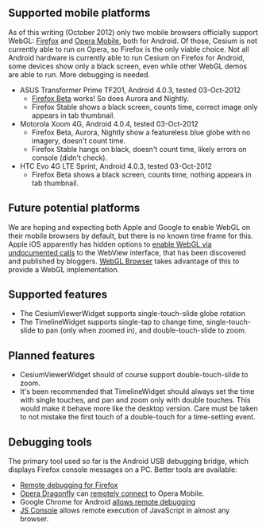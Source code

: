 ## Supported mobile platforms

As of this writing (October 2012) only two mobile browsers officially support WebGL:
[Firefox](https://play.google.com/store/apps/details?id=org.mozilla.firefox) and
[Opera Mobile](https://play.google.com/store/apps/details?id=com.opera.browser), both
for Android.  Of those, Cesium is not currently able to run on Opera, so Firefox is
the only viable choice.  Not all Android hardware is currently able to run Cesium
on Firefox for Android, some devices show only a black screen, even while other WebGL
demos are able to run.  More debugging is needed.

* ASUS Transformer Prime TF201, Android 4.0.3, tested 03-Oct-2012
   * [Firefox Beta](https://play.google.com/store/apps/details?id=org.mozilla.firefox_beta) works!  So does Aurora and Nightly.
   * Firefox Stable shows a black screen, counts time, correct image only appears in tab thumbnail.
* Motorola Xoom 4G, Android 4.0.4, tested 03-Oct-2012
   * Firefox Beta, Aurora, Nightly show a featureless blue globe with no imagery, doesn't count time.
   * Firefox Stable hangs on black, doesn't count time, likely errors on console (didn't check).
* HTC Evo 4G LTE Sprint, Android 4.0.3, tested 03-Oct-2012
   * Firefox Beta shows a black screen, counts time, nothing appears in tab thumbnail.

## Future potential platforms

We are hoping and expecting both Apple and Google to enable WebGL on their mobile browsers
by default, but there is no known time frame for this.  Apple iOS apparently has hidden
options to [enable WebGL via undocumented calls](http://atnan.com/blog/2011/11/03/enabling-and-using-webgl-on-ios/)
to the WebView interface, that has been discovered and published by
bloggers.  [WebGL Browser](http://benvanik.github.com/WebGLBrowser/) takes
advantage of this to provide a WebGL implementation.

## Supported features

* The CesiumViewerWidget supports single-touch-slide globe rotation
* The TimelineWidget supports single-tap to change time, single-touch-slide to pan (only when zoomed in), and double-touch-slide to zoom.

## Planned features

* CesiumViewerWidget should of course support double-touch-slide to zoom.
* It's been recommended that TimelineWidget should always set the time with single touches, and pan and zoom only with double touches.  This would make it behave more like the desktop version.  Care must be taken to not mistake the first touch of a double-touch for a time-setting event.

## Debugging tools

The primary tool used so far is the Android USB debugging bridge, which displays Firefox console messages on a PC.  Better tools are available:

* [Remote debugging for Firefox](https://hacks.mozilla.org/2012/08/remote-debugging-on-firefox-for-android/)
* [Opera Dragonfly](http://www.opera.com/dragonfly/documentation/) can [remotely connect](http://www.opera.com/dragonfly/documentation/remote/) to Opera Mobile.
* Google Chrome for Android [allows remote debugging](https://developers.google.com/chrome/mobile/docs/debugging)
* [JS Console](http://jsconsole.com/) allows remote execution of JavaScript in almost any browser.

